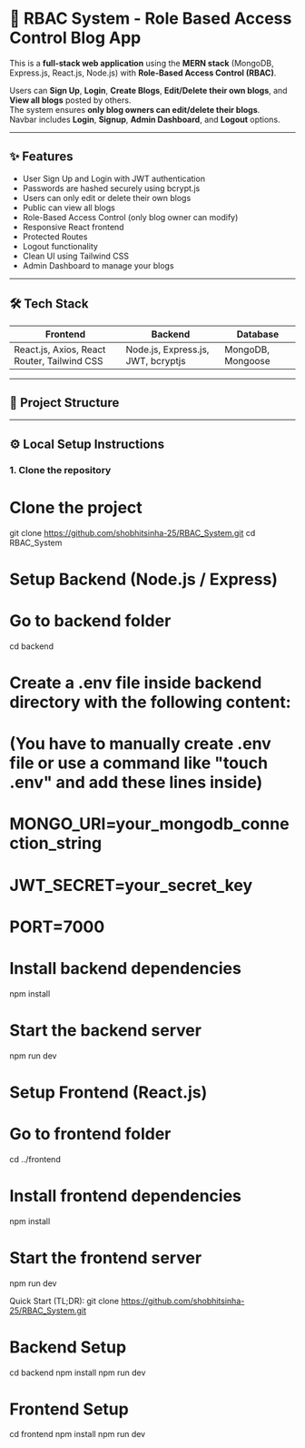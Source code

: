 # 🚀 RBAC System - Role Based Access Control Blog App

This is a **full-stack web application** using the **MERN stack** (MongoDB, Express.js, React.js, Node.js) with **Role-Based Access Control (RBAC)**.

Users can **Sign Up**, **Login**, **Create Blogs**, **Edit/Delete their own blogs**, and **View all blogs** posted by others.  
The system ensures **only blog owners can edit/delete their blogs**.  
Navbar includes **Login**, **Signup**, **Admin Dashboard**, and **Logout** options.

---

## ✨ Features

- User Sign Up and Login with JWT authentication
- Passwords are hashed securely using bcrypt.js
- Users can only edit or delete their own blogs
- Public can view all blogs
- Role-Based Access Control (only blog owner can modify)
- Responsive React frontend
- Protected Routes
- Logout functionality
- Clean UI using Tailwind CSS
- Admin Dashboard to manage your blogs

---

## 🛠 Tech Stack

| Frontend          | Backend            | Database  |
|-------------------|---------------------|-----------|
| React.js, Axios, React Router, Tailwind CSS | Node.js, Express.js, JWT, bcryptjs | MongoDB, Mongoose |

---

## 📂 Project Structure


---

## ⚙️ Local Setup Instructions

### 1. Clone the repository

# Clone the project
git clone https://github.com/shobhitsinha-25/RBAC_System.git
cd RBAC_System

# Setup Backend (Node.js / Express)

# Go to backend folder
cd backend

# Create a .env file inside backend directory with the following content:
# (You have to manually create .env file or use a command like "touch .env" and add these lines inside)
# MONGO_URI=your_mongodb_connection_string
# JWT_SECRET=your_secret_key
# PORT=7000

# Install backend dependencies
npm install

# Start the backend server
npm run dev

# Setup Frontend (React.js)

# Go to frontend folder
cd ../frontend

# Install frontend dependencies
npm install

# Start the frontend server
npm run dev

Quick Start (TL;DR):
git clone https://github.com/shobhitsinha-25/RBAC_System.git

# Backend Setup
cd backend
npm install
npm run dev

# Frontend Setup
cd frontend
npm install
npm run dev



